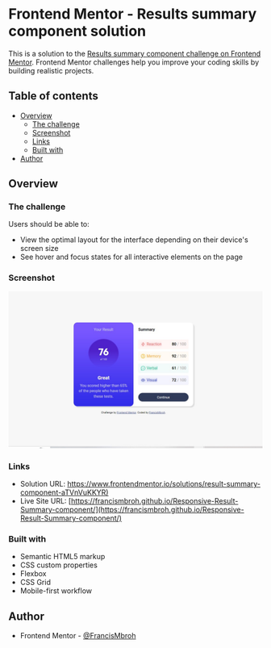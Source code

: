 # Frontend Mentor - Results summary component solution

This is a solution to the [Results summary component challenge on Frontend Mentor](https://www.frontendmentor.io/challenges/results-summary-component-CE_K6s0maV). Frontend Mentor challenges help you improve your coding skills by building realistic projects. 

## Table of contents

- [Overview](#overview)
  - [The challenge](#the-challenge)
  - [Screenshot](#screenshot)
  - [Links](#links)
  - [Built with](#built-with)
- [Author](#author)

## Overview

### The challenge

Users should be able to:

- View the optimal layout for the interface depending on their device's screen size
- See hover and focus states for all interactive elements on the page

### Screenshot

![images/Desktop view.jpg](<images/Desktop view.jpg>)

### Links

- Solution URL: [https://www.frontendmentor.io/solutions/result-summary-component-aTVnVuKKYR)](https://www.frontendmentor.io/solutions/result-summary-component-aTVnVuKKYR)
- Live Site URL: [https://francismbroh.github.io/Responsive-Result-Summary-component/](https://francismbroh.github.io/Responsive-Result-Summary-component/)

### Built with

- Semantic HTML5 markup
- CSS custom properties
- Flexbox
- CSS Grid
- Mobile-first workflow

## Author

- Frontend Mentor - [@FrancisMbroh](https://www.frontendmentor.io/profile/FrancisMbroh)
